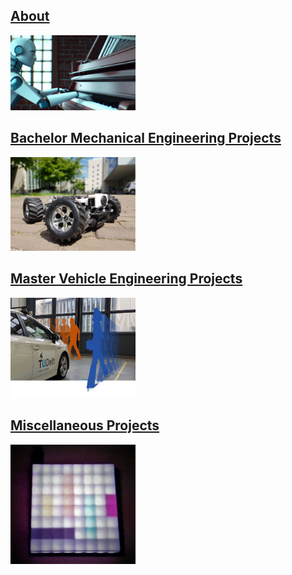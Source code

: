 ## [About](./about.md)
[<img src="/assets/img/about_banner_wide.png" alt="about_banner" width="200"/>](./about.md)
  
## [Bachelor Mechanical Engineering Projects](./bachelor.md)
[<img src="/assets/img/rover_av.PNG" alt="roverav" width="200"/>](./bachelor.md)

## [Master Vehicle Engineering Projects](./master.md)
[<img src="/assets/img/motion_prediction.png" alt="ogmpred" width="200"/>](./master.md)

## [Miscellaneous Projects](./miscellaneous.md)
[<img src="/assets/img/missteaque_arduino.PNG" alt="missteaque" width="200"/>](./miscellaneous.md)
